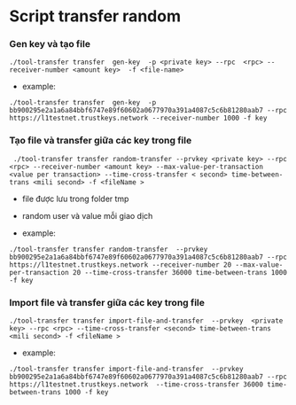 # Script transfer random

### Gen key và tạo file
    
```
./tool-transfer transfer  gen-key  -p <private key> --rpc  <rpc> --receiver-number <amount key>  -f <file-name>
```
- example: 

```./tool-transfer transfer  gen-key  -p bb900295e2a1a6a84bbf6747e89f60602a0677970a391a4087c5c6b81280aab7 --rpc https://l1testnet.trustkeys.network --receiver-number 1000 -f key ```
    

### Tạo file và transfer giữa các key trong file
```
 ./tool-transfer transfer random-transfer --prvkey <private key> --rpc <rpc> --receiver-number <amount key> --max-value-per-transaction <value per transaction> --time-cross-transfer < second> time-between-trans <mili second> -f <fileName >
```
- file được lưu trong folder tmp
- random user và value mỗi giao dịch

- example: 

```./tool-transfer transfer random-transfer  --prvkey bb900295e2a1a6a84bbf6747e89f60602a0677970a391a4087c5c6b81280aab7 --rpc https://l1testnet.trustkeys.network --receiver-number 20 --max-value-per-transaction 20 --time-cross-transfer 36000 time-between-trans 1000 -f key```



### Import file và transfer giữa các key trong file
```
./tool-transfer transfer import-file-and-transfer  --prvkey  <private key> --rpc <rpc> --time-cross-transfer <second> time-between-trans <mili second> -f <fileName >
```
- example: 

```./tool-transfer transfer import-file-and-transfer  --prvkey bb900295e2a1a6a84bbf6747e89f60602a0677970a391a4087c5c6b81280aab7 --rpc https://l1testnet.trustkeys.network  --time-cross-transfer 36000 time-between-trans 1000 -f key```